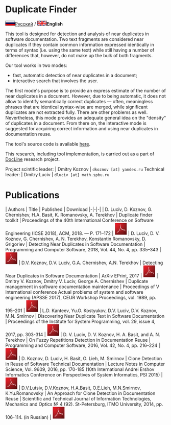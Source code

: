 Duplicate Finder
================

[![](/img/ru_flag.png)Русский](index.ru) / ![](/img/en_flag.png)**English**

This tool is designed for detection and analysis of near duplicates in
software documentation. Two text fragments are considered near
duplicates if they contain common information expressed identically in
terms of syntax (i.e. using the same text) while still having a number
of differences that, however, do not make up the bulk of both fragments.

Our tool works in two modes:

*  fast, automatic detection of near duplicates in a document;
*  interactive search that involves the user.

The first mode\'s purpose is to provide an express estimate of the
number of near duplicates in a document. However, due to being
automatic, it does not allow to identify semantically correct duplicates —
often, meaningless phrases that are identical syntax-wise are merged,
while significant duplicates are not extracted fully. There are other
problems as well. Nevertheless, this mode provides an adequate general
idea on the \"density\" of duplicates in a document. From there on, the
interactive mode is suggested for acquiring correct information and
using near duplicates in documentation reuse.

The tool's source code is available
[here](https://github.com/spbu-se/pldoctoolkit/blob/master/doc-clone-miner/README_en.md).

This research, including tool implementation, is carried out as a part
of [DocLine](docline/index.en) research project.

Project scintific leader: | Dmitry Koznov | `dkoznov [at] yandex.ru`
Technical leader:         | Dmitry Luciv  | `dluciv [at] math.spbu.ru`


Publications
============

| Authors                                                                     | Title                                                          | Published                                                                                                                                                                   | Download
|-|-|-|
| D. Luciv, D. Koznov, G. Chernishev, H.A. Basit, K. Romanovsky, A. Terekhov  | Duplicate finder toolkit                                       | Proceedings of the 40th International Conference on Software Engineering (ICSE 2018), ACM, 2018. — P. 171–172                                                               | [![pdf](/img/pdf.jpg)](/pdf/dluciv.dkoznov.gchernichev.hbasit.kromanovsky.aterekhov.2018.icse.pdf)
| D. Luciv, D. V. Koznov, G. Chernishev, A. N. Terekhov, Konstantin Romanovsky, D. Grigoriev | Detecting Near Duplicates in Software Documentation | Programming and Computer Software, 2018, Vol. 44, No. 4, pp. 335–343                                                                                                                 | [![pdf](/img/pdf.jpg)](/pdf/dluciv.dkoznov.gchernichev.aterekhov.kromanovsky.dgrigoriev.2018.programming.en.pdf)
| D.V. Koznov, D.V. Luciv, G.A. Chernishev, A.N. Terekhov                     | Detecting Near Duplicates in Software Documentation            | ArXiv EPrint, 2017                                                                                                                                                          | [![pdf](/img/pdf.jpg)](https://arxiv.org/pdf/1711.04705.pdf)
| Dmitry V. Koznov, Dmitry V. Luciv, George A. Chernishev                     | Duplicate management in software documentation maintenance     | Proceedings of V International conference Actual problems of system and software engineering (APSSE 2017), CEUR Workshop Proceedings, vol. 1989, pp. 195–201                | [![pdf](/img/pdf.jpg)](/pdf/dkoznov.dluciv.gchernichev.2017.apsse.pdf)
| L.D. Kanteev, Yu.O. Kostyukov, D.V. Luciv, D.V. Koznov, M.N. Smirnov        | Discovering Near Duplicate Text in Software Documentation      | Proceedings of the Institute for System Programming, vol. 29, issue 4, 2017, pp. 303-314                                                                                    | [![pdf](/img/pdf.jpg)](/pdf/kanteev.kostykov.luciv.koznov.smirnov.2016.ispras.pdf)
| D. V. Luciv, D. V. Koznov, H. A. Basit, and A. N. Terekhov                  | On Fuzzy Repetitions Detection in Documentation Reuse          | Programming and Computer Software, 2016, Vol. 42, No. 4, pp. 216–224                                                                                                        | [![pdf](/img/pdf.jpg)](/pdf/luciv.koznov.basit.terekhov_2016_en.pdf)
| D. Koznov, D. Luciv, H. Basit, O. Lieh, M. Smirnov                          | Clone Detection in Reuse of Software Technical Documentation   | Lecture Notes in Computer Science, Vol. 9609, 2016, pp. 170-185 (10th International Andrei Ershov Informatics Conference on Perspectives of System Informatics, PSI 2015)   | [![pdf](/img/pdf.jpg)](/pdf/koznov.luciv.basit.lieh.smirnov_2016.pdf)
| D.V.Lutsiv, D.V.Koznov, H.A.Basit, O.E.Lieh, M.N.Smirnov, K.Yu.Romanovsky   | An Approach for Clone Detection in Documentation Reuse         | Scientific and Technical Journal of Information Technologies, Mechanics and Optics № 4 (92). St-Petersburg, ITMO University, 2014, pp. 106-114. (in Russian)                | [![pdf](/img/pdf.jpg)](/pdf/dluciv.dkoznov.etall.2014.ifmo.pdf)
